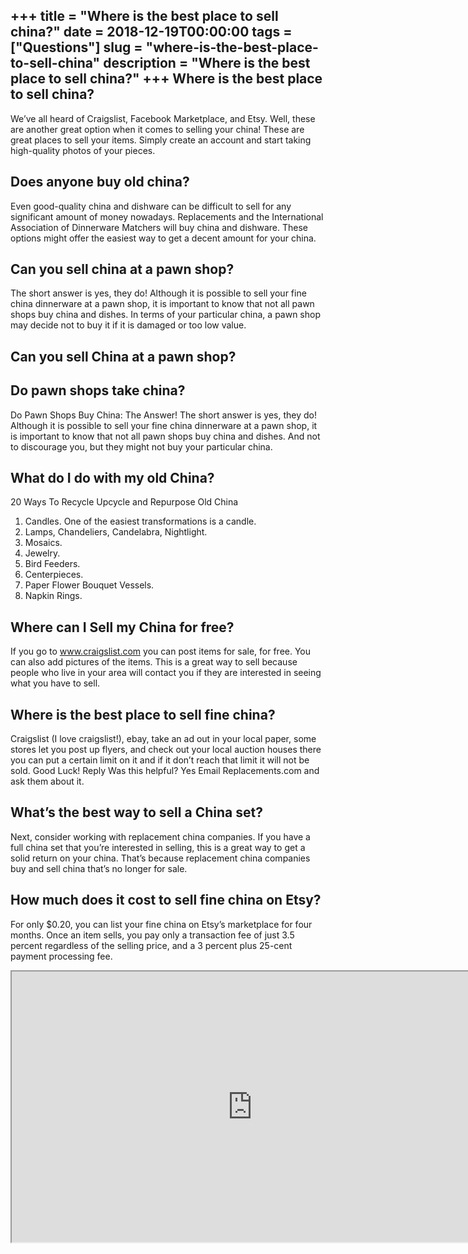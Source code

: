 +++
title = "Where is the best place to sell china?"
date = 2018-12-19T00:00:00
tags = ["Questions"]
slug = "where-is-the-best-place-to-sell-china"
description = "Where is the best place to sell china?"
+++
Where is the best place to sell china?
--------------------------------------

We’ve all heard of Craigslist, Facebook Marketplace, and Etsy. Well, these are another great option when it comes to selling your china! These are great places to sell your items. Simply create an account and start taking high-quality photos of your pieces.

Does anyone buy old china?
--------------------------

Even good-quality china and dishware can be difficult to sell for any significant amount of money nowadays. Replacements and the International Association of Dinnerware Matchers will buy china and dishware. These options might offer the easiest way to get a decent amount for your china.

Can you sell china at a pawn shop?
----------------------------------

The short answer is yes, they do! Although it is possible to sell your fine china dinnerware at a pawn shop, it is important to know that not all pawn shops buy china and dishes. In terms of your particular china, a pawn shop may decide not to buy it if it is damaged or too low value.

Can you sell China at a pawn shop?
----------------------------------

Do pawn shops take china?
-------------------------

Do Pawn Shops Buy China: The Answer! The short answer is yes, they do! Although it is possible to sell your fine china dinnerware at a pawn shop, it is important to know that not all pawn shops buy china and dishes. And not to discourage you, but they might not buy your particular china.

What do I do with my old China?
-------------------------------

20 Ways To Recycle Upcycle and Repurpose Old China

1. Candles. One of the easiest transformations is a candle.
2. Lamps, Chandeliers, Candelabra, Nightlight.
3. Mosaics.
4. Jewelry.
5. Bird Feeders.
6. Centerpieces.
7. Paper Flower Bouquet Vessels.
8. Napkin Rings.

Where can I Sell my China for free?
-----------------------------------

If you go to www.craigslist.com you can post items for sale, for free. You can also add pictures of the items. This is a great way to sell because people who live in your area will contact you if they are interested in seeing what you have to sell.

Where is the best place to sell fine china?
-------------------------------------------

Craigslist (I love craigslist!), ebay, take an ad out in your local paper, some stores let you post up flyers, and check out your local auction houses there you can put a certain limit on it and if it don’t reach that limit it will not be sold. Good Luck! Reply Was this helpful? Yes Email Replacements.com and ask them about it.

What’s the best way to sell a China set?
----------------------------------------

Next, consider working with replacement china companies. If you have a full china set that you’re interested in selling, this is a great way to get a solid return on your china. That’s because replacement china companies buy and sell china that’s no longer for sale.

How much does it cost to sell fine china on Etsy?
-------------------------------------------------

For only $0.20, you can list your fine china on Etsy’s marketplace for four months. Once an item sells, you pay only a transaction fee of just 3.5 percent regardless of the selling price, and a 3 percent plus 25-cent payment processing fee.

<iframe allow="accelerometer; autoplay; clipboard-write; encrypted-media; gyroscope; picture-in-picture" allowfullscreen="" class="__youtube_prefs__  epyt-is-override  no-lazyload" data-no-lazy="1" data-origheight="433" data-origwidth="770" data-skipgform_ajax_framebjll="" height="433" id="_ytid_15466" loading="lazy" src="https://www.youtube.com/embed/TltVDRuL15c?enablejsapi=1&autoplay=0&cc_load_policy=0&cc_lang_pref=&iv_load_policy=1&loop=0&modestbranding=0&rel=1&fs=1&playsinline=0&autohide=2&theme=dark&color=red&controls=1&" title="YouTube player" width="770"></iframe>